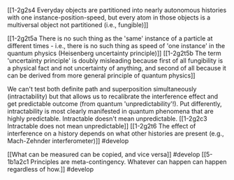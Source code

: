 [[1-2g2s4 Everyday objects are partitioned into nearly autonomous histories with one instance-position-speed, but every atom in those objects is a multiversal object not partitioned (i.e., fungible)]]

[[1-2g2t5a There is no such thing as the 'same' instance of a particle at different times - i.e., there is no such thing as speed of 'one instance' in the quantum physics (Heisenberg uncertainty principle)]]
[[1-2g2t5b The term 'uncertainty principle' is doubly misleading because first of all fungibility is a physical fact and not uncertainty of anything, and second of all because it can be derived from more general principle of quantum physics]]

We can't test both definite path and superposition simultaneously (intractability) but that allows us to recalibrate the interference effect and get predictable outcome (from quantum 'unpredictability'!). Put differently, intractability is most clearly manifested in quantum phenomena that are highly predictable. Intractable doesn't mean unpredictable.
	[[1-2g2c3 Intractable does not mean unpredictable]]
		[[1-2g2t6 The effect of interference on a history depends on what other histories are present (e.g., Mach-Zehnder interferometer)]]
#develop 

[[What can be measured can be copied, and vice versa]] #develop 
	[[5-1b1a2c1 Principles are meta-contingency. Whatever can happen can happen regardless of how.]] #develop 
